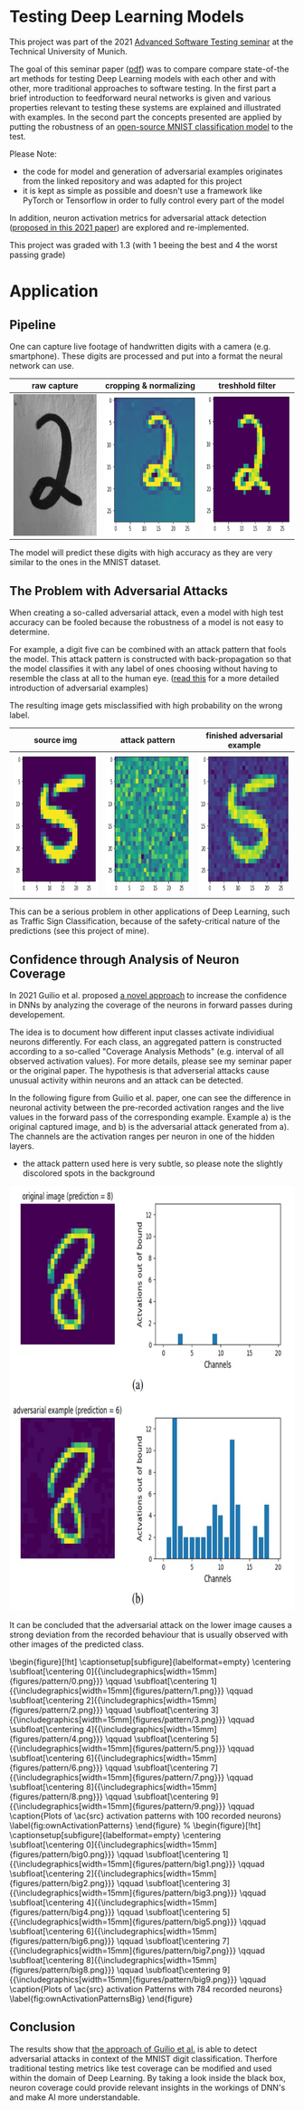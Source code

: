 # Testing Deep Learning Models

This project was part of the 2021 [Advanced Software Testing seminar](https://www.cs.cit.tum.de/sse/lehre/software-qualitaet/) at the Technical University of Munich. 

The goal of this seminar paper ([pdf](Testing_DL_Models_seminar_paper.pdf)) was to compare compare state-of-the art methods for testing Deep
Learning models with each other and with other, more traditional approaches to software testing.
In the first part a brief introduction to feedforward neural networks is given and
various properties relevant to testing these systems are explained and illustrated with examples.
In the second part the concepts presented are applied by putting the robustness of an [open-source MNIST classification model](https://github.com/dangeng/Simple_Adversarial_Examples) to the test.

Please Note:
- the code for model and generation of adversarial examples originates from the linked repository and was adapted for this project
- it is kept as simple as possible and doesn't use a framework like PyTorch or Tensorflow in order to fully control every part of the model

In addition, neuron activation metrics for adversarial attack detection ([proposed in this 2021 paper](https://arxiv.org/abs/2101.12100)) are explored and re-implemented.

This project was graded with 1.3 (with 1 beeing the best and 4 the worst passing grade)

# Application

## Pipeline

One can capture live footage of handwritten digits with a camera (e.g. smartphone).
These digits are processed and put into a format the neural network can use.

| raw capture | cropping & normalizing | treshhold filter |
|---------|------------------------------|------------------|
| <img src="imgs/unprocessed.png" width="250" height="250" />    |  <img src="imgs/processing1.png" width="250" height="250" /> | <img src="imgs/processing2.png" width="250" height="250" /> |

The model will predict these digits with high accuracy as they are very similar to the ones in the MNIST dataset.

## The Problem with Adversarial Attacks

When creating a so-called adversarial attack, even a model with high test accuracy can be fooled because the robustness of a model is not easy to determine.

For example, a digit five can be combined with an attack pattern that fools the model.
This attack pattern is constructed with back-propagation so that the model classifies it with any label of ones choosing without having to resemble the class at all to the human eye.
([read this](https://christophm.github.io/interpretable-ml-book/adversarial.html) for a more detailed introduction of adversarial examples)

The resulting image gets misclassified with high probability on the wrong label.

| source img | attack pattern | finished adversarial example |
|---------|------------------------------|------------------|
| <img src="imgs/source.png" width="250" height="250" />    |  <img src="imgs/attackPattern.png" width="250" height="250" /> | <img src="imgs/adversarial.png" width="250" height="250" /> |


This can be a serious problem in other applications of Deep Learning, such as Traffic Sign Classification, because of the safety-critical nature of the predictions (see this project of mine).

## Confidence through Analysis of Neuron Coverage

In 2021 Guilio et al. proposed [a novel approach](https://arxiv.org/abs/2101.12100) to increase the confidence in DNNs by analyzing the coverage of the neurons in forward passes during developement.

The idea is to document how different input classes activate individiual neurons differently.
For each class, an aggregated pattern is constructed according to a so-called "Coverage Analysis Methods" (e.g. interval of all observed activation values). For more details, please see my seminar paper or the original paper.
The hypothesis is that adverserial attacks cause unusual activity within neurons and an attack can be detected.

In the following figure from Guilio et al. paper, one can see the difference in neuronal activity between the pre-recorded activation ranges and the live values in the forward pass of the corresponding example. Example a) is the original captured image, and b) is the adversarial attack generated from a). The channels are the activation ranges per neuron in one of the hidden layers.
- the attack pattern used here is very subtle, so please note the slightly discolored spots in the background

<center><img src="imgs/detection.png" width="750" height="750" /></center>

It can be concluded that the adversarial attack on the lower image causes a strong deviation from the recorded behaviour that is usually observed with other images of the predicted class.

\begin{figure}[!ht]
    \captionsetup[subfigure]{labelformat=empty}
    \centering
    \subfloat[\centering 0]{{\includegraphics[width=15mm]{figures/pattern/0.png}}}
    \qquad
    \subfloat[\centering 1]{{\includegraphics[width=15mm]{figures/pattern/1.png}}}
    \qquad
    \subfloat[\centering 2]{{\includegraphics[width=15mm]{figures/pattern/2.png}}}
    \qquad
    \subfloat[\centering 3]{{\includegraphics[width=15mm]{figures/pattern/3.png}}}
    \qquad
    \subfloat[\centering 4]{{\includegraphics[width=15mm]{figures/pattern/4.png}}}
    \qquad
    \subfloat[\centering 5]{{\includegraphics[width=15mm]{figures/pattern/5.png}}}
    \qquad
    \subfloat[\centering 6]{{\includegraphics[width=15mm]{figures/pattern/6.png}}}
    \qquad
    \subfloat[\centering 7]{{\includegraphics[width=15mm]{figures/pattern/7.png}}}
    \qquad
    \subfloat[\centering 8]{{\includegraphics[width=15mm]{figures/pattern/8.png}}}
    \qquad
    \subfloat[\centering 9]{{\includegraphics[width=15mm]{figures/pattern/9.png}}}
    \qquad
    \caption{Plots of \ac{src} activation patterns with 100 recorded neurons}
    \label{fig:ownActivationPatterns}
\end{figure}
%
\begin{figure}[!ht]
    \captionsetup[subfigure]{labelformat=empty}
    \centering
    \subfloat[\centering 0]{{\includegraphics[width=15mm]{figures/pattern/big0.png}}}
    \qquad
    \subfloat[\centering 1]{{\includegraphics[width=15mm]{figures/pattern/big1.png}}}
    \qquad
    \subfloat[\centering 2]{{\includegraphics[width=15mm]{figures/pattern/big2.png}}}
    \qquad
    \subfloat[\centering 3]{{\includegraphics[width=15mm]{figures/pattern/big3.png}}}
    \qquad
    \subfloat[\centering 4]{{\includegraphics[width=15mm]{figures/pattern/big4.png}}}
    \qquad
    \subfloat[\centering 5]{{\includegraphics[width=15mm]{figures/pattern/big5.png}}}
    \qquad
    \subfloat[\centering 6]{{\includegraphics[width=15mm]{figures/pattern/big6.png}}}
    \qquad
    \subfloat[\centering 7]{{\includegraphics[width=15mm]{figures/pattern/big7.png}}}
    \qquad
    \subfloat[\centering 8]{{\includegraphics[width=15mm]{figures/pattern/big8.png}}}
    \qquad
    \subfloat[\centering 9]{{\includegraphics[width=15mm]{figures/pattern/big9.png}}}
    \qquad
    \caption{Plots of \ac{src} activation Patterns with 784 recorded neurons}
    \label{fig:ownActivationPatternsBig}
\end{figure}


## Conclusion

The results show that [the approach of Guilio et al.](https://arxiv.org/abs/2101.12100) is able to detect adversarial attacks in context of the MNIST digit classification.
Therfore traditional testing metrics like test coverage can be modified and used within the domain of Deep Learning.
By taking a look inside the black box, neuron coverage could provide relevant insights in the workings of DNN's and make AI more understandable.









